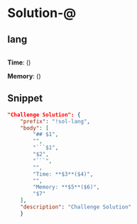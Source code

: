 # Solution-@

## lang

```lang

```

**Time**: ()

**Memory**: ()


## Snippet


```json
"Challenge Solution": {
    "prefix": "!sol-lang",
    "body": [
        "## $1",
        "",
        "```$1",
        "$2",
        "```",
        "",
        "Time: **$3**($4)",
        "",
        "Memory: **$5**($6)",
        "$7"
    ],
    "description": "Challenge Solution"
    }
```
